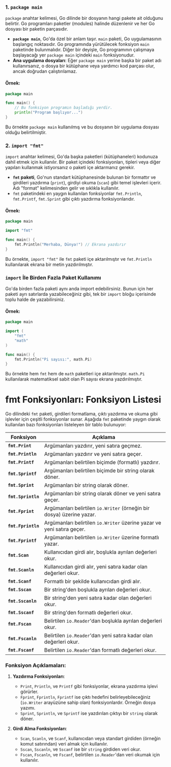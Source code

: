 ### 1. `package main`

`package` anahtar kelimesi, Go dilinde bir dosyanın hangi pakete ait olduğunu belirtir. Go programları paketler (modules) halinde düzenlenir ve her Go dosyası bir paketin parçasıdır.

- **`package main`**, Go'da özel bir anlam taşır. `main` paketi, Go uygulamasının başlangıç noktasıdır. Go programında yürütülecek fonksiyon `main` paketinde bulunmalıdır. Diğer bir deyişle, Go programının çalışmaya başlayacağı yer `package main` içindeki `main` fonksiyonudur.
- **Ana uygulama dosyaları**: Eğer `package main` yerine başka bir paket adı kullanırsanız, o dosya bir kütüphane veya yardımcı kod parçası olur, ancak doğrudan çalıştırılamaz.

#### Örnek:
```go
package main

func main() {
    // Bu fonksiyon programın başladığı yerdir.
    println("Program başlıyor...")
}
```

Bu örnekte `package main` kullanılmış ve bu dosyanın bir uygulama dosyası olduğu belirtilmiştir.

### 2. `import "fmt"`

`import` anahtar kelimesi, Go'da başka paketleri (kütüphaneleri) kodunuza dahil etmek için kullanılır. Bir paket içindeki fonksiyonları, tipleri veya diğer yapıları kullanmak istiyorsanız o paketi içe aktarmanız gerekir.

- **`fmt` paketi**, Go'nun standart kütüphanesinde bulunan bir formattır ve girdileri yazdırma (`print`), girdiyi okuma (`scan`) gibi temel işlevleri içerir. Adı "format" kelimesinden gelir ve sıklıkla kullanılır.
- `fmt` paketindeki en yaygın kullanılan fonksiyonlar `fmt.Println`, `fmt.Printf`, `fmt.Sprint` gibi çıktı yazdırma fonksiyonlarıdır.

#### Örnek:
```go
package main

import "fmt"

func main() {
    fmt.Println("Merhaba, Dünya!") // Ekrana yazdırır
}
```

Bu örnekte, `import "fmt"` ile `fmt` paketi içe aktarılmıştır ve `fmt.Println` kullanılarak ekrana bir metin yazdırılmıştır.

### `import` İle Birden Fazla Paket Kullanımı
Go'da birden fazla paketi aynı anda import edebilirsiniz. Bunun için her paketi ayrı satırlarda yazabileceğiniz gibi, tek bir `import` bloğu içerisinde toplu halde de yazabilirsiniz.

#### Örnek:
```go
package main

import (
    "fmt"
    "math"
)

func main() {
    fmt.Println("Pi sayısı:", math.Pi)
}
```

Bu örnekte hem `fmt` hem de `math` paketleri içe aktarılmıştır. `math.Pi` kullanılarak matematiksel sabit olan Pi sayısı ekrana yazdırılmıştır.

# fmt Fonksiyonları: Fonksiyon Listesi

Go dilindeki `fmt` paketi, girdileri formatlama, çıktı yazdırma ve okuma gibi işlevler için çeşitli fonksiyonlar sunar. Aşağıda `fmt` paketinde yaygın olarak kullanılan bazı fonksiyonları listeleyen bir tablo bulunuyor:

| Fonksiyon          | Açıklama                                                                 |
|--------------------|--------------------------------------------------------------------------|
| **`fmt.Print`**     | Argümanları yazdırır, yeni satıra geçmez.                                |
| **`fmt.Println`**   | Argümanları yazdırır ve yeni satıra geçer.                               |
| **`fmt.Printf`**    | Argümanları belirtilen biçimde (formatlı) yazdırır.                      |
| **`fmt.Sprintf`**   | Argümanları belirtilen biçimde bir string olarak döner.                  |
| **`fmt.Sprint`**    | Argümanları bir string olarak döner.                                     |
| **`fmt.Sprintln`**  | Argümanları bir string olarak döner ve yeni satıra geçer.                |
| **`fmt.Fprint`**    | Argümanları belirtilen `io.Writer` (örneğin bir dosya) üzerine yazar.    |
| **`fmt.Fprintln`**  | Argümanları belirtilen `io.Writer` üzerine yazar ve yeni satıra geçer.   |
| **`fmt.Fprintf`**   | Argümanları belirtilen `io.Writer` üzerine formatlı yazar.               |
| **`fmt.Scan`**      | Kullanıcıdan girdi alır, boşlukla ayrılan değerleri okur.                |
| **`fmt.Scanln`**    | Kullanıcıdan girdi alır, yeni satıra kadar olan değerleri okur.          |
| **`fmt.Scanf`**     | Formatlı bir şekilde kullanıcıdan girdi alır.                            |
| **`fmt.Sscan`**     | Bir string'den boşlukla ayrılan değerleri okur.                          |
| **`fmt.Sscanln`**   | Bir string'den yeni satıra kadar olan değerleri okur.                    |
| **`fmt.Sscanf`**    | Bir string'den formatlı değerleri okur.                                  |
| **`fmt.Fscan`**     | Belirtilen `io.Reader`'dan boşlukla ayrılan değerleri okur.              |
| **`fmt.Fscanln`**   | Belirtilen `io.Reader`'dan yeni satıra kadar olan değerleri okur.        |
| **`fmt.Fscanf`**    | Belirtilen `io.Reader`'dan formatlı değerleri okur.                      |

### Fonksiyon Açıklamaları:

1. **Yazdırma Fonksiyonları**: 
   - `Print`, `Println`, ve `Printf` gibi fonksiyonlar, ekrana yazdırma işlevi görürler.
   - `Fprint`, `Fprintln`, `Fprintf` ise çıktı hedefini belirleyebileceğiniz (`io.Writer` arayüzüne sahip olan) fonksiyonlardır. Örneğin dosya yazımı.
   - `Sprint`, `Sprintln`, ve `Sprintf` ise yazdırılan çıktıyı bir `string` olarak döner.

2. **Girdi Alma Fonksiyonları**:
   - `Scan`, `Scanln`, ve `Scanf`, kullanıcıdan veya standart girdiden (örneğin komut satırından) veri almak için kullanılır.
   - `Sscan`, `Sscanln`, ve `Sscanf` ise bir `string` girdiden veri okur.
   - `Fscan`, `Fscanln`, ve `Fscanf`, belirtilen `io.Reader`'dan veri okumak için kullanılır.

